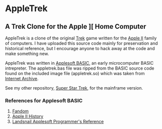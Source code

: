 # AppleTrek
## A Trek Clone for the Apple ][ Home Computer

AppleTrek is a clone of the original [Trek](https://en.wikipedia.org/wiki/Star_Trek_(1971_video_game)) game written for the [Apple II](https://en.wikipedia.org/wiki/Apple_II_series) family of computers. I have uploaded this source code mainly for preservation and historical reference, but I encourage anyone to hack away at the code and make something new.

AppleTrek was written in [Applesoft BASIC](https://en.wikipedia.org/wiki/Applesoft_BASIC), an early microcomputer BASIC intrepreter. The appletrek.bas file was ripped from the BASIC source code found on the included image file (appletrek.so) which was taken from [Internet Archive](https://archive.org/details/a2_Apple_Trek_1979_Apple).

See my other repository, [Super Star Trek](https://github.com/agiacalone/super-startrek), for the mainframe version.

### References for Applesoft BASIC
1. [Fandom](https://apple.fandom.com/wiki/Applesoft_BASIC)
2. [Apple II History](https://www.apple2history.org/history/ah16/#04)
3. [Landsnail Applesoft Programmer's Reference](https://www.landsnail.com/a2ref.htm)
